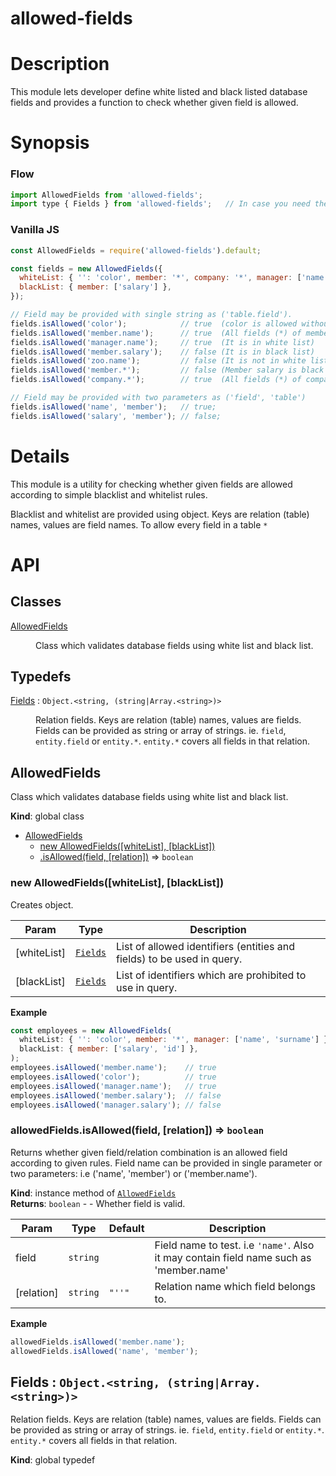 <!-- DO NOT EDIT README.md (It will be overridden by README.hbs) -->

# allowed-fields

# Description

This module lets developer define white listed and black listed database fields and provides a function to check whether
given field is allowed.

# Synopsis

### Flow

```js
import AllowedFields from 'allowed-fields';
import type { Fields } from 'allowed-fields';   // In case you need the type (see API below) for whiteList and blackList
```

### Vanilla JS

```js
const AllowedFields = require('allowed-fields').default;
```

```js
const fields = new AllowedFields({
  whiteList: { '': 'color', member: '*', company: '*', manager: ['name'] },
  blackList: { member: ['salary'] },
});

// Field may be provided with single string as ('table.field').
fields.isAllowed('color');            // true  (color is allowed without relation name)
fields.isAllowed('member.name');      // true  (All fields (*) of member except 'salary' is allowed)
fields.isAllowed('manager.name');     // true  (It is in white list)
fields.isAllowed('member.salary');    // false (It is in black list)
fields.isAllowed('zoo.name');         // false (It is not in white list)
fields.isAllowed('member.*');         // false (Member salary is black listed. All fields (*) except salary are allowed)
fields.isAllowed('company.*');        // true  (All fields (*) of company is in white list)

// Field may be provided with two parameters as ('field', 'table')
fields.isAllowed('name', 'member');   // true;
fields.isAllowed('salary', 'member'); // false;
```

# Details

This module is a utility for checking whether given fields are allowed according to simple blacklist and whitelist
rules.

Blacklist and whitelist are provided using object. Keys are relation (table) names, values are field names. To allow
every field in a table `*`

# API
## Classes

<dl>
<dt><a href="#AllowedFields">AllowedFields</a></dt>
<dd><p>Class which validates database fields using white list and black list.</p>
</dd>
</dl>

## Typedefs

<dl>
<dt><a href="#Fields">Fields</a> : <code>Object.&lt;string, (string|Array.&lt;string&gt;)&gt;</code></dt>
<dd><p>Relation fields. Keys are relation (table) names, values are fields.
Fields can be provided as string or array of strings. ie. <code>field</code>, <code>entity.field</code> or <code>entity.*</code>.
<code>entity.*</code> covers all fields in that relation.</p>
</dd>
</dl>

<a name="AllowedFields"></a>

## AllowedFields
Class which validates database fields using white list and black list.

**Kind**: global class  

* [AllowedFields](#AllowedFields)
    * [new AllowedFields([whiteList], [blackList])](#new_AllowedFields_new)
    * [.isAllowed(field, [relation])](#AllowedFields+isAllowed) ⇒ <code>boolean</code>

<a name="new_AllowedFields_new"></a>

### new AllowedFields([whiteList], [blackList])
Creates object.


| Param | Type | Description |
| --- | --- | --- |
| [whiteList] | [<code>Fields</code>](#Fields) | List of allowed identifiers (entities and fields) to be used in query. |
| [blackList] | [<code>Fields</code>](#Fields) | List of identifiers which are prohibited to use in query. |

**Example**  
```js
const employees = new AllowedFields(
  whiteList: { '': 'color', member: '*', manager: ['name', 'surname'] },
  blackList: { member: ['salary', 'id'] },
);
employees.isAllowed('member.name');    // true
employees.isAllowed('color');          // true
employees.isAllowed('manager.name');   // true
employees.isAllowed('member.salary');  // false
employees.isAllowed('manager.salary'); // false
```
<a name="AllowedFields+isAllowed"></a>

### allowedFields.isAllowed(field, [relation]) ⇒ <code>boolean</code>
Returns whether given field/relation combination is an allowed field according to given rules.
Field name can be provided in single parameter or two parameters: i.e ('name', 'member')  or ('member.name').

**Kind**: instance method of [<code>AllowedFields</code>](#AllowedFields)  
**Returns**: <code>boolean</code> - - Whether field is valid.  

| Param | Type | Default | Description |
| --- | --- | --- | --- |
| field | <code>string</code> |  | Field name to test. i.e `'name'`. Also it may contain field name such as 'member.name' |
| [relation] | <code>string</code> | <code>&quot;&#x27;&#x27;&quot;</code> | Relation name which field belongs to. |

**Example**  
```js
allowedFields.isAllowed('member.name');
allowedFields.isAllowed('name', 'member');
```
<a name="Fields"></a>

## Fields : <code>Object.&lt;string, (string\|Array.&lt;string&gt;)&gt;</code>
Relation fields. Keys are relation (table) names, values are fields.
Fields can be provided as string or array of strings. ie. `field`, `entity.field` or `entity.*`.
`entity.*` covers all fields in that relation.

**Kind**: global typedef  

